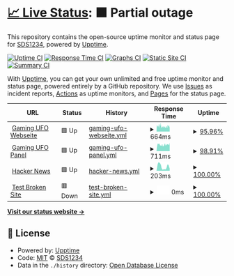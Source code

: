 # [📈 Live Status](https://demo.upptime.js.org): <!--live status--> **🟧 Partial outage**

This repository contains the open-source uptime monitor and status page for [SDS1234](https://demo.upptime.js.org), powered by [Upptime](https://github.com/upptime/upptime).

[![Uptime CI](https://github.com/SDS1234/upptime/workflows/Uptime%20CI/badge.svg)](https://github.com/SDS1234/upptime/actions?query=workflow%3A%22Uptime+CI%22)
[![Response Time CI](https://github.com/SDS1234/upptime/workflows/Response%20Time%20CI/badge.svg)](https://github.com/SDS1234/upptime/actions?query=workflow%3A%22Response+Time+CI%22)
[![Graphs CI](https://github.com/SDS1234/upptime/workflows/Graphs%20CI/badge.svg)](https://github.com/SDS1234/upptime/actions?query=workflow%3A%22Graphs+CI%22)
[![Static Site CI](https://github.com/SDS1234/upptime/workflows/Static%20Site%20CI/badge.svg)](https://github.com/SDS1234/upptime/actions?query=workflow%3A%22Static+Site+CI%22)
[![Summary CI](https://github.com/SDS1234/upptime/workflows/Summary%20CI/badge.svg)](https://github.com/SDS1234/upptime/actions?query=workflow%3A%22Summary+CI%22)

With [Upptime](https://upptime.js.org), you can get your own unlimited and free uptime monitor and status page, powered entirely by a GitHub repository. We use [Issues](https://github.com/SDS1234/upptime/issues) as incident reports, [Actions](https://github.com/SDS1234/upptime/actions) as uptime monitors, and [Pages](https://demo.upptime.js.org) for the status page.

<!--start: status pages-->
<!-- This summary is generated by Upptime (https://github.com/upptime/upptime) -->
<!-- Do not edit this manually, your changes will be overwritten -->
<!-- prettier-ignore -->
| URL | Status | History | Response Time | Uptime |
| --- | ------ | ------- | ------------- | ------ |
| <img alt="" src="https://favicons.githubusercontent.com/gaming-ufo.de" height="13"> [Gaming UFO Webseite](https://gaming-ufo.de) | 🟩 Up | [gaming-ufo-webseite.yml](https://github.com/SDS1234/Uptime/commits/HEAD/history/gaming-ufo-webseite.yml) | <details><summary><img alt="Response time graph" src="./graphs/gaming-ufo-webseite/response-time-week.png" height="20"> 664ms</summary><br><a href="https://demo.upptime.js.org/history/gaming-ufo-webseite"><img alt="Response time 866" src="https://img.shields.io/endpoint?url=https%3A%2F%2Fraw.githubusercontent.com%2FSDS1234%2FUptime%2FHEAD%2Fapi%2Fgaming-ufo-webseite%2Fresponse-time.json"></a><br><a href="https://demo.upptime.js.org/history/gaming-ufo-webseite"><img alt="24-hour response time 595" src="https://img.shields.io/endpoint?url=https%3A%2F%2Fraw.githubusercontent.com%2FSDS1234%2FUptime%2FHEAD%2Fapi%2Fgaming-ufo-webseite%2Fresponse-time-day.json"></a><br><a href="https://demo.upptime.js.org/history/gaming-ufo-webseite"><img alt="7-day response time 664" src="https://img.shields.io/endpoint?url=https%3A%2F%2Fraw.githubusercontent.com%2FSDS1234%2FUptime%2FHEAD%2Fapi%2Fgaming-ufo-webseite%2Fresponse-time-week.json"></a><br><a href="https://demo.upptime.js.org/history/gaming-ufo-webseite"><img alt="30-day response time 685" src="https://img.shields.io/endpoint?url=https%3A%2F%2Fraw.githubusercontent.com%2FSDS1234%2FUptime%2FHEAD%2Fapi%2Fgaming-ufo-webseite%2Fresponse-time-month.json"></a><br><a href="https://demo.upptime.js.org/history/gaming-ufo-webseite"><img alt="1-year response time 866" src="https://img.shields.io/endpoint?url=https%3A%2F%2Fraw.githubusercontent.com%2FSDS1234%2FUptime%2FHEAD%2Fapi%2Fgaming-ufo-webseite%2Fresponse-time-year.json"></a></details> | <details><summary><a href="https://demo.upptime.js.org/history/gaming-ufo-webseite">95.96%</a></summary><a href="https://demo.upptime.js.org/history/gaming-ufo-webseite"><img alt="All-time uptime 96.20%" src="https://img.shields.io/endpoint?url=https%3A%2F%2Fraw.githubusercontent.com%2FSDS1234%2FUptime%2FHEAD%2Fapi%2Fgaming-ufo-webseite%2Fuptime.json"></a><br><a href="https://demo.upptime.js.org/history/gaming-ufo-webseite"><img alt="24-hour uptime 99.15%" src="https://img.shields.io/endpoint?url=https%3A%2F%2Fraw.githubusercontent.com%2FSDS1234%2FUptime%2FHEAD%2Fapi%2Fgaming-ufo-webseite%2Fuptime-day.json"></a><br><a href="https://demo.upptime.js.org/history/gaming-ufo-webseite"><img alt="7-day uptime 95.96%" src="https://img.shields.io/endpoint?url=https%3A%2F%2Fraw.githubusercontent.com%2FSDS1234%2FUptime%2FHEAD%2Fapi%2Fgaming-ufo-webseite%2Fuptime-week.json"></a><br><a href="https://demo.upptime.js.org/history/gaming-ufo-webseite"><img alt="30-day uptime 96.67%" src="https://img.shields.io/endpoint?url=https%3A%2F%2Fraw.githubusercontent.com%2FSDS1234%2FUptime%2FHEAD%2Fapi%2Fgaming-ufo-webseite%2Fuptime-month.json"></a><br><a href="https://demo.upptime.js.org/history/gaming-ufo-webseite"><img alt="1-year uptime 96.20%" src="https://img.shields.io/endpoint?url=https%3A%2F%2Fraw.githubusercontent.com%2FSDS1234%2FUptime%2FHEAD%2Fapi%2Fgaming-ufo-webseite%2Fuptime-year.json"></a></details>
| <img alt="" src="https://favicons.githubusercontent.com/panel.gaming-ufo.de" height="13"> [Gaming UFO Panel](https://panel.gaming-ufo.de) | 🟩 Up | [gaming-ufo-panel.yml](https://github.com/SDS1234/Uptime/commits/HEAD/history/gaming-ufo-panel.yml) | <details><summary><img alt="Response time graph" src="./graphs/gaming-ufo-panel/response-time-week.png" height="20"> 711ms</summary><br><a href="https://demo.upptime.js.org/history/gaming-ufo-panel"><img alt="Response time 804" src="https://img.shields.io/endpoint?url=https%3A%2F%2Fraw.githubusercontent.com%2FSDS1234%2FUptime%2FHEAD%2Fapi%2Fgaming-ufo-panel%2Fresponse-time.json"></a><br><a href="https://demo.upptime.js.org/history/gaming-ufo-panel"><img alt="24-hour response time 774" src="https://img.shields.io/endpoint?url=https%3A%2F%2Fraw.githubusercontent.com%2FSDS1234%2FUptime%2FHEAD%2Fapi%2Fgaming-ufo-panel%2Fresponse-time-day.json"></a><br><a href="https://demo.upptime.js.org/history/gaming-ufo-panel"><img alt="7-day response time 711" src="https://img.shields.io/endpoint?url=https%3A%2F%2Fraw.githubusercontent.com%2FSDS1234%2FUptime%2FHEAD%2Fapi%2Fgaming-ufo-panel%2Fresponse-time-week.json"></a><br><a href="https://demo.upptime.js.org/history/gaming-ufo-panel"><img alt="30-day response time 763" src="https://img.shields.io/endpoint?url=https%3A%2F%2Fraw.githubusercontent.com%2FSDS1234%2FUptime%2FHEAD%2Fapi%2Fgaming-ufo-panel%2Fresponse-time-month.json"></a><br><a href="https://demo.upptime.js.org/history/gaming-ufo-panel"><img alt="1-year response time 804" src="https://img.shields.io/endpoint?url=https%3A%2F%2Fraw.githubusercontent.com%2FSDS1234%2FUptime%2FHEAD%2Fapi%2Fgaming-ufo-panel%2Fresponse-time-year.json"></a></details> | <details><summary><a href="https://demo.upptime.js.org/history/gaming-ufo-panel">98.91%</a></summary><a href="https://demo.upptime.js.org/history/gaming-ufo-panel"><img alt="All-time uptime 96.37%" src="https://img.shields.io/endpoint?url=https%3A%2F%2Fraw.githubusercontent.com%2FSDS1234%2FUptime%2FHEAD%2Fapi%2Fgaming-ufo-panel%2Fuptime.json"></a><br><a href="https://demo.upptime.js.org/history/gaming-ufo-panel"><img alt="24-hour uptime 99.18%" src="https://img.shields.io/endpoint?url=https%3A%2F%2Fraw.githubusercontent.com%2FSDS1234%2FUptime%2FHEAD%2Fapi%2Fgaming-ufo-panel%2Fuptime-day.json"></a><br><a href="https://demo.upptime.js.org/history/gaming-ufo-panel"><img alt="7-day uptime 98.91%" src="https://img.shields.io/endpoint?url=https%3A%2F%2Fraw.githubusercontent.com%2FSDS1234%2FUptime%2FHEAD%2Fapi%2Fgaming-ufo-panel%2Fuptime-week.json"></a><br><a href="https://demo.upptime.js.org/history/gaming-ufo-panel"><img alt="30-day uptime 98.89%" src="https://img.shields.io/endpoint?url=https%3A%2F%2Fraw.githubusercontent.com%2FSDS1234%2FUptime%2FHEAD%2Fapi%2Fgaming-ufo-panel%2Fuptime-month.json"></a><br><a href="https://demo.upptime.js.org/history/gaming-ufo-panel"><img alt="1-year uptime 96.37%" src="https://img.shields.io/endpoint?url=https%3A%2F%2Fraw.githubusercontent.com%2FSDS1234%2FUptime%2FHEAD%2Fapi%2Fgaming-ufo-panel%2Fuptime-year.json"></a></details>
| <img alt="" src="https://favicons.githubusercontent.com/news.ycombinator.com" height="13"> [Hacker News](https://news.ycombinator.com) | 🟩 Up | [hacker-news.yml](https://github.com/SDS1234/Uptime/commits/HEAD/history/hacker-news.yml) | <details><summary><img alt="Response time graph" src="./graphs/hacker-news/response-time-week.png" height="20"> 203ms</summary><br><a href="https://demo.upptime.js.org/history/hacker-news"><img alt="Response time 262" src="https://img.shields.io/endpoint?url=https%3A%2F%2Fraw.githubusercontent.com%2FSDS1234%2FUptime%2FHEAD%2Fapi%2Fhacker-news%2Fresponse-time.json"></a><br><a href="https://demo.upptime.js.org/history/hacker-news"><img alt="24-hour response time 105" src="https://img.shields.io/endpoint?url=https%3A%2F%2Fraw.githubusercontent.com%2FSDS1234%2FUptime%2FHEAD%2Fapi%2Fhacker-news%2Fresponse-time-day.json"></a><br><a href="https://demo.upptime.js.org/history/hacker-news"><img alt="7-day response time 203" src="https://img.shields.io/endpoint?url=https%3A%2F%2Fraw.githubusercontent.com%2FSDS1234%2FUptime%2FHEAD%2Fapi%2Fhacker-news%2Fresponse-time-week.json"></a><br><a href="https://demo.upptime.js.org/history/hacker-news"><img alt="30-day response time 252" src="https://img.shields.io/endpoint?url=https%3A%2F%2Fraw.githubusercontent.com%2FSDS1234%2FUptime%2FHEAD%2Fapi%2Fhacker-news%2Fresponse-time-month.json"></a><br><a href="https://demo.upptime.js.org/history/hacker-news"><img alt="1-year response time 262" src="https://img.shields.io/endpoint?url=https%3A%2F%2Fraw.githubusercontent.com%2FSDS1234%2FUptime%2FHEAD%2Fapi%2Fhacker-news%2Fresponse-time-year.json"></a></details> | <details><summary><a href="https://demo.upptime.js.org/history/hacker-news">100.00%</a></summary><a href="https://demo.upptime.js.org/history/hacker-news"><img alt="All-time uptime 99.99%" src="https://img.shields.io/endpoint?url=https%3A%2F%2Fraw.githubusercontent.com%2FSDS1234%2FUptime%2FHEAD%2Fapi%2Fhacker-news%2Fuptime.json"></a><br><a href="https://demo.upptime.js.org/history/hacker-news"><img alt="24-hour uptime 100.00%" src="https://img.shields.io/endpoint?url=https%3A%2F%2Fraw.githubusercontent.com%2FSDS1234%2FUptime%2FHEAD%2Fapi%2Fhacker-news%2Fuptime-day.json"></a><br><a href="https://demo.upptime.js.org/history/hacker-news"><img alt="7-day uptime 100.00%" src="https://img.shields.io/endpoint?url=https%3A%2F%2Fraw.githubusercontent.com%2FSDS1234%2FUptime%2FHEAD%2Fapi%2Fhacker-news%2Fuptime-week.json"></a><br><a href="https://demo.upptime.js.org/history/hacker-news"><img alt="30-day uptime 100.00%" src="https://img.shields.io/endpoint?url=https%3A%2F%2Fraw.githubusercontent.com%2FSDS1234%2FUptime%2FHEAD%2Fapi%2Fhacker-news%2Fuptime-month.json"></a><br><a href="https://demo.upptime.js.org/history/hacker-news"><img alt="1-year uptime 99.99%" src="https://img.shields.io/endpoint?url=https%3A%2F%2Fraw.githubusercontent.com%2FSDS1234%2FUptime%2FHEAD%2Fapi%2Fhacker-news%2Fuptime-year.json"></a></details>
| <img alt="" src="https://favicons.githubusercontent.com/thissitedoesnotexist.koj.co" height="13"> [Test Broken Site](https://thissitedoesnotexist.koj.co) | 🟥 Down | [test-broken-site.yml](https://github.com/SDS1234/Uptime/commits/HEAD/history/test-broken-site.yml) | <details><summary><img alt="Response time graph" src="./graphs/test-broken-site/response-time-week.png" height="20"> 0ms</summary><br><a href="https://demo.upptime.js.org/history/test-broken-site"><img alt="Response time 0" src="https://img.shields.io/endpoint?url=https%3A%2F%2Fraw.githubusercontent.com%2FSDS1234%2FUptime%2FHEAD%2Fapi%2Ftest-broken-site%2Fresponse-time.json"></a><br><a href="https://demo.upptime.js.org/history/test-broken-site"><img alt="24-hour response time 0" src="https://img.shields.io/endpoint?url=https%3A%2F%2Fraw.githubusercontent.com%2FSDS1234%2FUptime%2FHEAD%2Fapi%2Ftest-broken-site%2Fresponse-time-day.json"></a><br><a href="https://demo.upptime.js.org/history/test-broken-site"><img alt="7-day response time 0" src="https://img.shields.io/endpoint?url=https%3A%2F%2Fraw.githubusercontent.com%2FSDS1234%2FUptime%2FHEAD%2Fapi%2Ftest-broken-site%2Fresponse-time-week.json"></a><br><a href="https://demo.upptime.js.org/history/test-broken-site"><img alt="30-day response time 0" src="https://img.shields.io/endpoint?url=https%3A%2F%2Fraw.githubusercontent.com%2FSDS1234%2FUptime%2FHEAD%2Fapi%2Ftest-broken-site%2Fresponse-time-month.json"></a><br><a href="https://demo.upptime.js.org/history/test-broken-site"><img alt="1-year response time 0" src="https://img.shields.io/endpoint?url=https%3A%2F%2Fraw.githubusercontent.com%2FSDS1234%2FUptime%2FHEAD%2Fapi%2Ftest-broken-site%2Fresponse-time-year.json"></a></details> | <details><summary><a href="https://demo.upptime.js.org/history/test-broken-site">100.00%</a></summary><a href="https://demo.upptime.js.org/history/test-broken-site"><img alt="All-time uptime 100.00%" src="https://img.shields.io/endpoint?url=https%3A%2F%2Fraw.githubusercontent.com%2FSDS1234%2FUptime%2FHEAD%2Fapi%2Ftest-broken-site%2Fuptime.json"></a><br><a href="https://demo.upptime.js.org/history/test-broken-site"><img alt="24-hour uptime 100.00%" src="https://img.shields.io/endpoint?url=https%3A%2F%2Fraw.githubusercontent.com%2FSDS1234%2FUptime%2FHEAD%2Fapi%2Ftest-broken-site%2Fuptime-day.json"></a><br><a href="https://demo.upptime.js.org/history/test-broken-site"><img alt="7-day uptime 100.00%" src="https://img.shields.io/endpoint?url=https%3A%2F%2Fraw.githubusercontent.com%2FSDS1234%2FUptime%2FHEAD%2Fapi%2Ftest-broken-site%2Fuptime-week.json"></a><br><a href="https://demo.upptime.js.org/history/test-broken-site"><img alt="30-day uptime 100.00%" src="https://img.shields.io/endpoint?url=https%3A%2F%2Fraw.githubusercontent.com%2FSDS1234%2FUptime%2FHEAD%2Fapi%2Ftest-broken-site%2Fuptime-month.json"></a><br><a href="https://demo.upptime.js.org/history/test-broken-site"><img alt="1-year uptime 100.00%" src="https://img.shields.io/endpoint?url=https%3A%2F%2Fraw.githubusercontent.com%2FSDS1234%2FUptime%2FHEAD%2Fapi%2Ftest-broken-site%2Fuptime-year.json"></a></details>

<!--end: status pages-->

[**Visit our status website →**](https://demo.upptime.js.org)

## 📄 License

- Powered by: [Upptime](https://github.com/upptime/upptime)
- Code: [MIT](./LICENSE) © [SDS1234](https://demo.upptime.js.org)
- Data in the `./history` directory: [Open Database License](https://opendatacommons.org/licenses/odbl/1-0/)

